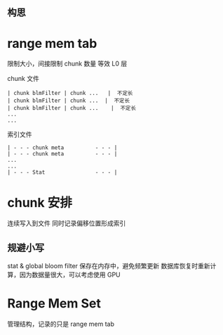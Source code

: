 
构思
---

# range mem tab
限制大小，间接限制 chunk 数量
等效 L0 层

chunk 文件
```
| chunk blmFilter | chunk ...   |  不定长
| chunk blmFilter | chunk ...  |  不定长
| chunk blmFilter | chunk ...    |  不定长
...
...
```

索引文件
```
| - - - chunk meta          - - - |
| - - - chunk meta          - - - |
...
...
| - - - Stat                - - - |
```

# chunk 安排
连续写入到文件
同时记录偏移位置形成索引


## 规避小写
stat & global bloom filter 保存在内存中，避免频繁更新
数据库恢复时重新计算，因为数据量很大，可以考虑使用 GPU



# Range Mem Set
管理结构，记录的只是 range mem tab
